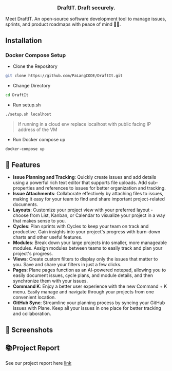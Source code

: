 <br /><br />

<h3 align="center"><b>DraftIT. Draft securely.</b></h3>


Meet DraftIT. An open-source software development tool to manage issues, sprints, and product roadmaps with peace of mind 🧘‍♀️.


## Installation

### Docker Compose Setup 

- Clone the Repository

```bash
git clone https://github.com/PaLangCODE/DraftIt.git
```

- Change Directory

```bash
cd DraftIt
```

- Run setup.sh

```bash
./setup.sh localhost 
```

> If running in a cloud env replace localhost with public facing IP address of the VM


- Run Docker compose up

```bash
docker-compose up
```

<!-- <strong>You can use the default email and password for your first login `captain@plane.so` and `password123`.</strong>  -->

## 🚀 Features

* **Issue Planning and Tracking**: Quickly create issues and add details using a powerful rich text editor that supports file uploads. Add sub-properties and references to issues for better organization and tracking.
* **Issue Attachments**: Collaborate effectively by attaching files to issues, making it easy for your team to find and share important project-related documents.
* **Layouts**: Customize your project view with your preferred layout - choose from List, Kanban, or Calendar to visualize your project in a way that makes sense to you.
* **Cycles**: Plan sprints with Cycles to keep your team on track and productive. Gain insights into your project's progress with burn-down charts and other useful features.
* **Modules**: Break down your large projects into smaller, more manageable modules. Assign modules between teams to easily track and plan your project's progress.
* **Views**: Create custom filters to display only the issues that matter to you. Save and share your filters in just a few clicks.
* **Pages**: Plane pages function as an AI-powered notepad, allowing you to easily document issues, cycle plans, and module details, and then synchronize them with your issues.
* **Command K**: Enjoy a better user experience with the new Command + K menu. Easily manage and navigate through your projects from one convenient location.
* **GitHub Sync**: Streamline your planning process by syncing your GitHub issues with Plane. Keep all your issues in one place for better tracking and collaboration.

## 📸 Screenshots



## 📚Project Report


See our project report here  [link](https://docs.google.com/document/d/1yI7bj3p7AFekX7rU38pZjq9AyVLRStqfsejMtuWe7yE/edit?usp=sharing)



